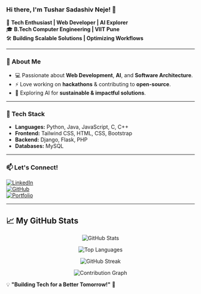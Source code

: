 ### Hi there, I'm Tushar Sadashiv Neje! 👋

🚀 **Tech Enthusiast | Web Developer | AI Explorer**  
🎓 **B.Tech Computer Engineering | VIIT Pune**  
🛠️ **Building Scalable Solutions | Optimizing Workflows**  

---

### 🌟 About Me
- 💻 Passionate about **Web Development**, **AI**, and **Software Architecture**.
- ⚡ Love working on **hackathons** & contributing to **open-source**.
- 🎯 Exploring AI for **sustainable & impactful solutions**.

---

### 🔨 Tech Stack
- **Languages:** Python, Java, JavaScript, C, C++
- **Frontend:** Tailwind CSS, HTML, CSS, Bootstrap
- **Backend:** Django, Flask, PHP
- **Databases:** MySQL

---

### 📫 Let's Connect!
[![LinkedIn](https://img.shields.io/badge/LinkedIn-Connect-blue?logo=linkedin)](https://www.linkedin.com/in/tushar-neje/)  
[![GitHub](https://img.shields.io/badge/GitHub-Follow-black?logo=github)](https://github.com/tusharneje-07)  
[![Portfolio](https://img.shields.io/badge/Portfolio-Visit-green?logo=googlechrome)](https://tusharneje.online)

---

## 📈 My GitHub Stats

<p align="center">
  <img src="https://github-readme-stats.vercel.app/api?username=tusharneje-07&show_icons=true&theme=radical" alt="GitHub Stats" />
</p>

<p align="center">
  <img src="https://github-readme-stats.vercel.app/api/top-langs/?username=tusharneje-07&layout=compact&theme=radical" alt="Top Languages" />
</p>

<p align="center">
  <img src="https://github-readme-streak-stats.herokuapp.com/?user=tusharneje-07&theme=radical" alt="GitHub Streak" />
</p>

<p align="center">
  <img src="https://github-readme-activity-graph.cyclic.app/graph?username=tusharneje-07&theme=react-dark&hide_border=true" alt="Contribution Graph" />
</p>


💡 **"Building Tech for a Better Tomorrow!"** 🚀
